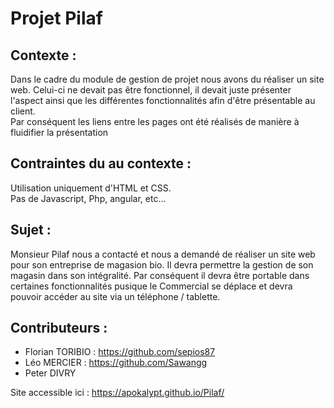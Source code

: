 # Projet Pilaf

## Contexte :
Dans le cadre du module de gestion de projet nous avons du réaliser un site web. Celui-ci ne devait pas être fonctionnel, il devait juste présenter l'aspect ainsi que les différentes fonctionnalités afin d'être présentable au client.<br />
Par conséquent les liens entre les pages ont été réalisés de manière à fluidifier la présentation

## Contraintes du au contexte :
Utilisation uniquement d'HTML et CSS. <br />
Pas de Javascript, Php, angular, etc...

## Sujet :
Monsieur Pilaf nous a contacté et nous a demandé de réaliser un site web pour son entreprise de magasion bio. Il devra permettre la gestion de son magasin dans son intégralité. Par conséquent il devra être portable dans certaines fonctionnalités pusique le Commercial se déplace et devra pouvoir accéder au site via un téléphone / tablette.

## Contributeurs :
- Florian TORIBIO : https://github.com/sepios87
- Léo MERCIER : https://github.com/Sawangg
- Peter DIVRY

Site accessible ici : https://apokalypt.github.io/Pilaf/
